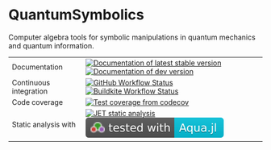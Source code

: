 # QuantumSymbolics

Computer algebra tools for symbolic manipulations in quantum mechanics and quantum information.

<table>
    <tr>
        <td>Documentation</td>
        <td>
            <a href="https://quantumsavory.github.io/QuantumSymbolics.jl/stable"><img src="https://img.shields.io/badge/docs-stable-blue.svg" alt="Documentation of latest stable version"></a>
            <a href="https://quantumsavory.github.io/QuantumSymbolics.jl/dev"><img src="https://img.shields.io/badge/docs-dev-blue.svg" alt="Documentation of dev version"></a>
        </td>
    </tr><tr></tr>
    <tr>
        <td>Continuous integration</td>
        <td>
            <a href="https://github.com/QuantumSavory/QuantumSymbolics.jl/actions?query=workflow%3ACI+branch%3Amain"><img src="https://github.com/QuantumSavory/QuantumSymbolics.jl/actions/workflows/ci.yml/badge.svg" alt="GitHub Workflow Status"></a>
            <a href="https://buildkite.com/quantumsavory/quantumsymbolics"><img src="https://badge.buildkite.com/f5d8fe7ebb50cf445cec53e9fc47052e4613af3682c2668371.svg" alt="Buildkite Workflow Status"></a>
        </td>
    </tr><tr></tr>
    <tr>
        <td>Code coverage</td>
        <td>
            <a href="https://codecov.io/gh/QuantumSavory/QuantumSymbolics.jl"><img src="https://img.shields.io/codecov/c/gh/QuantumSavory/QuantumSymbolics.jl?label=codecov" alt="Test coverage from codecov"></a>
        </td>
    </tr><tr></tr>
    <tr>
        <td>Static analysis with</td>
        <td>
            <a href="https://github.com/aviatesk/JET.jl"><img src="https://img.shields.io/badge/JET.jl-%E2%9C%88%EF%B8%8F-9cf" alt="JET static analysis"></a>
            <a href="https://github.com/JuliaTesting/Aqua.jl"><img src="https://raw.githubusercontent.com/JuliaTesting/Aqua.jl/master/badge.svg" alt="Aqua QA"></a>
        </td>
    </tr>
</table>
